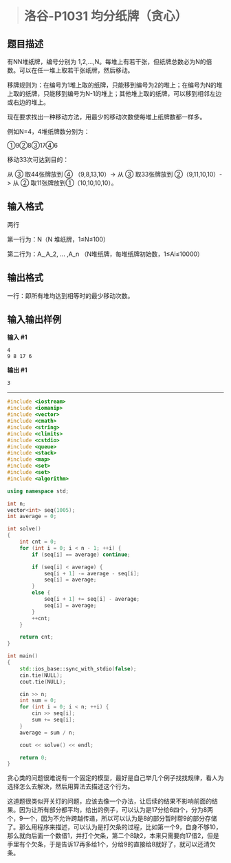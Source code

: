 > # 洛谷-P1031 均分纸牌（贪心）

## 题目描述

有NN堆纸牌，编号分别为 1,2,…,N。每堆上有若干张，但纸牌总数必为N的倍数。可以在任一堆上取若干张纸牌，然后移动。

移牌规则为：在编号为1堆上取的纸牌，只能移到编号为2的堆上；在编号为N的堆上取的纸牌，只能移到编号为N-1的堆上；其他堆上取的纸牌，可以移到相邻左边或右边的堆上。

现在要求找出一种移动方法，用最少的移动次数使每堆上纸牌数都一样多。

例如N=4，4堆纸牌数分别为：

①9②8③17④6

移动33次可达到目的：

从 ③ 取44张牌放到 ④ （9,8,13,10）-> 从 ③ 取33张牌放到 ②（9,11,10,10）-> 从 ② 取11张牌放到①（10,10,10,10）。

## 输入格式

两行

第一行为：N（N 堆纸牌，1≤N≤100）

第二行为：A_,A_2, … ,A_n （N堆纸牌，每堆纸牌初始数，1≤Ai≤10000）

## 输出格式

一行：即所有堆均达到相等时的最少移动次数。

## 输入输出样例

**输入 #1**

```
4
9 8 17 6
```

**输出 #1**

```
3
```

-----

```c++
#include <iostream>
#include <iomanip>
#include <vector>
#include <cmath>
#include <string>
#include <climits>
#include <cstdio>
#include <queue>
#include <stack>
#include <map>
#include <set>
#include <set>
#include <algorithm>

using namespace std;

int n;
vector<int> seq(1005);
int average = 0;

int solve()
{
	int cnt = 0;
	for (int i = 0; i < n - 1; ++i) {
		if (seq[i] == average) continue;

		if (seq[i] < average) {
			seq[i + 1] -= average - seq[i];
			seq[i] = average;
		}
		else {
			seq[i + 1] += seq[i] - average;
			seq[i] = average;
		}
		++cnt;
	}

	return cnt;
}

int main()
{
	std::ios_base::sync_with_stdio(false);
	cin.tie(NULL);
	cout.tie(NULL);

	cin >> n;
	int sum = 0;
	for (int i = 0; i < n; ++i) {
		cin >> seq[i];
		sum += seq[i];
	}
	average = sum / n;

	cout << solve() << endl;

    return 0;
}
```

贪心类的问题很难说有一个固定的模型，最好是自己举几个例子找找规律，看人为选择怎么去解决，然后用算法去描述这个行为。

这道题很类似开关灯的问题，应该去像一个办法，让后续的结果不影响前面的结果。因为让所有部分都平均，给出的例子，可以认为是17分给6四个，分为8两个，9一个，因为不允许跨越传递，所以可以认为是8的部分暂时帮9的部分存储了。那么用程序来描述，可以认为是打欠条的过程，比如第一个9，自身不够10，那么就向后面一个数借1，并打个欠条，第二个8缺2，本来只需要向17借2，但是手里有个欠条，于是告诉17再多给1个，分给9的直接给8就好了，就可以还清欠条。